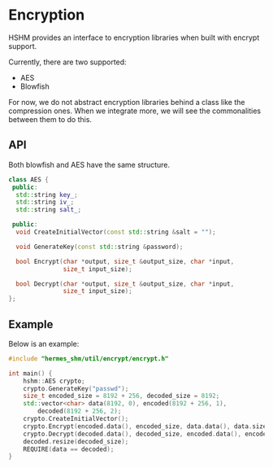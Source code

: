 # Encryption

HSHM provides an interface to encryption libraries when built with encrypt support.

Currently, there are two supported:
* AES
* Blowfish

For now, we do not abstract encryption libraries behind a class like the compression
ones. When we integrate more, we will see the commonalities between them to do this.

## API

Both blowfish and AES have the same structure.

```cpp
class AES {
 public:
  std::string key_;
  std::string iv_;
  std::string salt_;

 public:
  void CreateInitialVector(const std::string &salt = "");

  void GenerateKey(const std::string &password);

  bool Encrypt(char *output, size_t &output_size, char *input,
               size_t input_size);

  bool Decrypt(char *output, size_t &output_size, char *input,
               size_t input_size);
};
```

## Example

Below is an example:
```cpp
#include "hermes_shm/util/encrypt/encrypt.h"

int main() {
    hshm::AES crypto;
    crypto.GenerateKey("passwd");
    size_t encoded_size = 8192 + 256, decoded_size = 8192;
    std::vector<char> data(8192, 0), encoded(8192 + 256, 1),
        decoded(8192 + 256, 2);
    crypto.CreateInitialVector();
    crypto.Encrypt(encoded.data(), encoded_size, data.data(), data.size());
    crypto.Decrypt(decoded.data(), decoded_size, encoded.data(), encoded_size);
    decoded.resize(decoded_size);
    REQUIRE(data == decoded);
}
```
